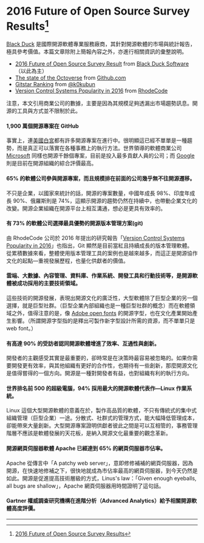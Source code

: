 # 2016 Future of Open Source Survey Results[^1]

[Black Duck](https://www.blackducksoftware.com/) 是國際開源軟體專業服務廠商，其針對開源軟體的市場與統計報告，極具參考價值。本篇文章除附上簡報內容之外，亦進行相關資訊的彙整說明。

* [2016 Future of Open Source Survey Result](https://www.blackducksoftware.com/2016-future-of-open-source) from [Black Duck Software](https://www.slideshare.net/blackducksoftware) （以此為主）
* [The state of the Octoverse](https://octoverse.github.com/) from [Github.com](https://github.com/)
* [Gitstar Ranking](https://gitstar-ranking.com/) from [@k0kubun](https://github.com/k0kubun)
* [Version Control Systems Popularity in 2016](https://rhodecode.com/insights/version-control-systems-2016) from [RhodeCode](https://rhodecode.com/)

注意，本文引用商業公司的數據，主要是因為其規模足夠透漏出市場趨勢訊息。開源的工具與方式並不限制於此。

#### 1,900 萬個開源專案在 GitHub

事實上，連[美國白宮](https://github.com/WhiteHouse)都有許多開源專案在進行中。很明顯這已經不單單是一種趨勢，而是真正可以落實在各種事務上的執行方法。世界領導的軟體商業公司 [Microsoft](https://github.com/Microsoft) 同樣也開源千餘個專案，目前是投入最多貢獻人員的公司；而 [Google](https://github.com/google) 則是目前在開源組織的綜合評價最高。

#### 65% 的軟體公司參與開源專案，而且規模排在前面的公司幾乎無不往開源遷移。

不只是企業，以國家來統計的話，開源的專案數量，中國年成長 98%、印度年成長 90%、俄羅斯則是 74%，這顯示開源的趨勢仍然在持續中，也帶動企業文化的改變。開源企業組織在開源平台上相互溝通，想必是更具有效率的。

#### 有 73% 的軟體公司選擇最具優勢的開源版本管理方案\(git\)

由 RhodeCode 公司於 2016 年提出的研究報告「[Version Control Systems Popularity in 2016](https://rhodecode.com/insights/version-control-systems-2016)」也指出，Git 顯然是目前當紅且持續成長的版本管理軟體。從累積數據來看，整體使用版本管理工具的案例也是越來越多，而這正是開源協作文化的起點—重視發展歷程，也量化供獻者的價值。

#### 雲端、大數據、內容管理、資料庫、作業系統、開發工具和行動技術等，是開源軟體被成功採用的主要技術領域。

這些技術的開源發展，表現出開源文化的廣泛性，大型軟體除了巨型企業的另一個選擇，就是巨型社群。（巨型企業內部組織也是一種巨型社群的概念）而在軟體領域之外，值得注意的是，像 [Adobe open fonts](https://github.com/adobe-fonts) 的開源字型，也在文化產業開始產生影響。（所謂開源字型指的是釋出可製作新字型設計所需的資源，而不單單只是 web font。）

#### 有高達 90% 的受訪者認同開源軟體增進了效率、互通性與創新。

開發者的主觀感受其實是最重要的，卻時常是在決策時最容易被忽略的。如果你需要開發更有效率，與其他組織有更好的合作性，也期待有一些創新，那麼開源文化是值得嘗得的一個方向。開源是一種對開發者有益，也對組織有利的執行方向。

#### 世界排名前 500 的超級電腦，94% 採用最大的開源軟體代表作—Linux 作業系統。

Linux 這個大型開源軟體的意義在於，製作高品質的軟體，不只有傳統式的集中式組織管理（巨型企業）一途。分散式、社群式的管理方式，能大幅降低管理成本，卻能帶來大量創新。大型開源專案證明供獻者彼此之間是可以互相管的，事務管理階層不應該是軟體發展的天花板，是納入開源文化最重要的觀念革新。

#### 開源網頁伺服器軟體 Apache 已經達到 65% 的網頁伺服器市佔率。

Apache 從傳言中「A patchy web server」，意即修修補補的網頁伺服器，因為開源，在快速地修補之下，很快地就成為市佔率最高的網頁伺服器，到今天仍然是如此。開源是促進提高技術層級的方式，Linus's law：「Given enough eyeballs, all bugs are shallow」，Apache 網頁伺服器用時間證明了這句話。

#### Gartner 權威調查研究機構在進階分析（Advanced Analytics）給予相關開源軟體高度評價。

---

[^1]:  [2016 Future of Open Source Survey Results](https://www.slideshare.net/blackducksoftware/2016-future-of-open-source-survey-results)

